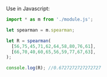 Use in Javascript:

```javascript
import * as m from './module.js';

let spearman = m.spearman;

let R = spearman(
  [56,75,45,71,62,64,58,80,76,61],
  [66,70,40,60,65,56,59,77,67,63],
);

console.log(R); //0.6727272727272727
```
